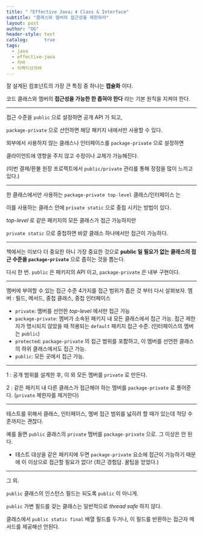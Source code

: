 ```yaml
---
title: "「Effective Java」4 Class & Interface"
subtitle: "클래스와 멤버의 접근성을 제한하라"
layout: post
author: "OG"
header-style: text
catalog:      true
tags:
  - java
  - effective-java
  - 자바
  - 이팩티브자바
---
```


잘 설계된 컴포넌트의 가장 큰 특징 중 하나는 **캡슐화** 이다.

코드 클래스와 멤버의 **접근성을 가능한 한 좁혀야 한다** 라는 기본 원칙을 지켜야 한다.

***

접근 수준을 `public` 으로 설정하면 공개 API 가 되고,

`package-private` 으로 선언하면 해당 패키지 내에서만 사용할 수 있다.

외부에서 사용하지 않는 클래스나 인터페이스를 `package-private` 으로 설정하면

클라이언트에 영향을 주지 않고 수정이나 교체가 가능해진다.

(이번 결제/환불 원장 프로젝트에서 `public/private` 관리를 통해 장점을 많이 느끼고 있다.)

***

한 클래스에서만 사용하는 `package-private top-level` 클래스/인터페이스 는

이를 사용하는 클래스 안에 `private static` 으로 중첩 시키는 방법이 있다.

*top-level* 로 같은 패키지의 모든 클래스가 접근 가능하지만

`private static` 으로 중첩하면 바깥 클래스 하나에서만 접근이 가능하다.

***

책에서는 이보다 더 중요한 아니 가장 중요한 것으로 **public 일 필요가 없는 클래스의 접근 수준을 `package-private`** 으로 좁히는 것을 뽑는다.

다시 한 번. `public` 은 패키지의 API 이고, `package-private` 은 내부 구현이다.

***

멤버에 부여할 수 있는 접근 수준 4가지를 접근 범위가 좁은 것 부터 다시 살펴보자.
멤버 : 필드, 메서드, 중첩 클래스, 중첩 인터페이스

- `private`: 멤버를 선언한 *top-level* 에서만 접근 가능
- `package-private`: 멤버가 소속된 패키지 내 모든 클래스에서 접근 가능. 접근 제한자가 명시되지 않았을 때 적용되는 `default` 패키지 접근 수준. (인터페이스의 멤버는 `public`)
- `protected`: `package-private` 의 접근 범위를 포함하고, 이 멤버를 선언한 클래스의 하위 클래스에서도 접근 가능.
- `public`: 모든 곳에서 접근 가능.

***

1 : 공개 범위를 설계한 후, 이 외 모든 멤버를 `private` 로 만든다.

2 : 같은 패키지 내 다른 클래스가 접근해야 하는 멤버를 `package-private` 로 풀어준다. (`private` 제한자를 제거한다)

***

테스트를 위해서 클래스, 인터페이스, 멤버 접근 범위를 넓히려 할 때가 있는데 적당 수준까지는 괜찮다.

예를 들면 `public` 클래스의 `private` 멤버를 `package-private` 으로. 그 이상은 안 된다.

+ 테스트 대상을 같은 패키지에 두면 `package-private` 요소에 접근이 가능하기 때문에 이 이상으로 접근할 필요가 없다! (최근 경험담. 꿀팁을 얻었다.)

***

그 외.

`public` 클래스의 인스턴스 필드는 되도록 `public` 이 아니게.

`public` 가변 필드를 갖는 클래스는 일반적으로 *thread safe* 하지 않다.

클래스에서 `public static final` 배열 필드를 두거나, 이 필드를 반환하는 접근자 메서드를 제공해선 안된다.

